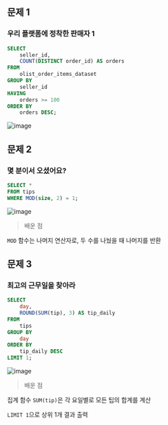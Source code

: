 ## 문제 1
### 우리 플랫폼에 정착한 판매자 1

```sql
SELECT 
    seller_id, 
    COUNT(DISTINCT order_id) AS orders
FROM 
    olist_order_items_dataset
GROUP BY 
    seller_id
HAVING 
    orders >= 100
ORDER BY 
    orders DESC;
```
![image](https://github.com/user-attachments/assets/eb800d3c-23f2-4cd4-b90e-8c883e676072)


## 문제 2
### 몇 분이서 오셨어요?

```sql
SELECT *
FROM tips
WHERE MOD(size, 2) = 1;
```
![image](https://github.com/user-attachments/assets/d553c7e5-722c-4b15-8691-fa11668808ee)

> 배운 점

`MOD` 함수는 나머지 연산자로, 두 수를 나눴을 때 나머지를 반환

## 문제 3
### 최고의 근무일을 찾아라

```sql
SELECT 
    day, 
    ROUND(SUM(tip), 3) AS tip_daily
FROM 
    tips
GROUP BY 
    day
ORDER BY 
    tip_daily DESC
LIMIT 1;
```
![image](https://github.com/user-attachments/assets/bf177402-300d-4fdf-84bd-454ba8e9f532)

> 배운 점

집계 함수 `SUM(tip)`은 각 요일별로 모든 팁의 합계를 계산

`LIMIT 1`으로 상위 1개 결과 출력
